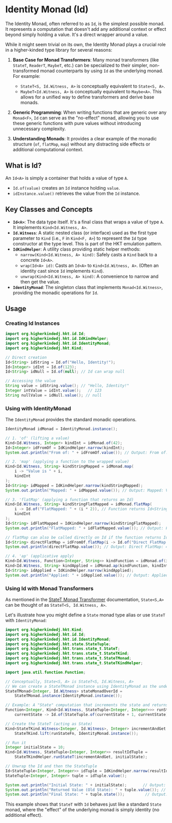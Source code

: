 # Identity Monad (Id)

The Identity Monad, often referred to as `Id`, is the simplest possible monad. It represents a computation that doesn't add any additional context or effect beyond simply holding a value. It's a direct wrapper around a value.

While it might seem trivial on its own, the Identity Monad plays a crucial role in a higher-kinded type library for several reasons:

1. **Base Case for Monad Transformers**: Many monad transformers (like `StateT`, `ReaderT`, `MaybeT`, etc.) can be specialized to their simpler, non-transformed monad counterparts by using `Id` as the underlying monad. For example:

   * `StateT<S, Id.Witness, A>` is conceptually equivalent to `State<S, A>`.
   * `MaybeT<Id.Witness, A>` is conceptually equivalent to `Maybe<A>`.
     This allows for a unified way to define transformers and derive base monads.
2. **Generic Programming**: When writing functions that are generic over any `Monad<F>`, `Id` can serve as the "no-effect" monad, allowing you to use these generic functions with pure values without introducing unnecessary complexity.
3. **Understanding Monads**: It provides a clear example of the monadic structure (`of`, `flatMap`, `map`) without any distracting side effects or additional computational context.

## What is Id?

An `Id<A>` is simply a container that holds a value of type `A`.

* `Id.of(value)` creates an `Id` instance holding `value`.
* `idInstance.value()` retrieves the value from the `Id` instance.

## Key Classes and Concepts

* **`Id<A>`**: The data type itself. It's a final class that wraps a value of type `A`. It implements `Kind<Id.Witness, A>`.
* **`Id.Witness`**: A static nested class (or interface) used as the first type parameter to `Kind` (i.e., `F` in `Kind<F, A>`) to represent the `Id` type constructor at the type level. This is part of the HKT emulation pattern.
* **`IdKindHelper`**: A utility class providing static helper methods:
  * `narrow(Kind<Id.Witness, A> kind)`: Safely casts a `Kind` back to a concrete `Id<A>`.
  * `wrap(Id<A> id)`: Casts an `Id<A>` to `Kind<Id.Witness, A>`. (Often an identity cast since `Id` implements `Kind`).
  * `unwrap(Kind<Id.Witness, A> kind)`: A convenience to narrow and then get the value.
* **`IdentityMonad`**: The singleton class that implements `Monad<Id.Witness>`, providing the monadic operations for `Id`.

## Usage

### Creating Id Instances

```java
import org.higherkindedj.hkt.id.Id;
import org.higherkindedj.hkt.id.IdKindHelper;
import org.higherkindedj.hkt.id.IdentityMonad;
import org.higherkindedj.hkt.Kind;

// Direct creation
Id<String> idString = Id.of("Hello, Identity!");
Id<Integer> idInt = Id.of(123);
Id<String> idNull = Id.of(null); // Id can wrap null

// Accessing the value
String value = idString.value(); // "Hello, Identity!"
Integer intValue = idInt.value();   // 123
String nullValue = idNull.value(); // null
```

### Using with IdentityMonad

The `IdentityMonad` provides the standard monadic operations.

```java
IdentityMonad idMonad = IdentityMonad.instance();

// 1. 'of' (lifting a value)
Kind<Id.Witness, Integer> kindInt = idMonad.of(42);
Id<Integer> idFromOf = IdKindHelper.narrow(kindInt);
System.out.println("From of: " + idFromOf.value()); // Output: From of: 42

// 2. 'map' (applying a function to the wrapped value)
Kind<Id.Witness, String> kindStringMapped = idMonad.map(
    i -> "Value is " + i,
    kindInt
);
Id<String> idMapped = IdKindHelper.narrow(kindStringMapped);
System.out.println("Mapped: " + idMapped.value()); // Output: Mapped: Value is 42

// 3. 'flatMap' (applying a function that returns an Id)
Kind<Id.Witness, String> kindStringFlatMapped = idMonad.flatMap(
    i -> Id.of("FlatMapped: " + (i * 2)), // Function returns Id<String>
    kindInt
);
Id<String> idFlatMapped = IdKindHelper.narrow(kindStringFlatMapped);
System.out.println("FlatMapped: " + idFlatMapped.value()); // Output: FlatMapped: 84

// flatMap can also be called directly on Id if the function returns Id
Id<String> directFlatMap = idFromOf.flatMap(i -> Id.of("Direct FlatMap: " + i));
System.out.println(directFlatMap.value()); // Output: Direct FlatMap: 42

// 4. 'ap' (applicative apply)
Kind<Id.Witness, Function<Integer, String>> kindFunction = idMonad.of(i -> "Applied: " + i);
Kind<Id.Witness, String> kindApplied = idMonad.ap(kindFunction, kindInt);
Id<String> idApplied = IdKindHelper.narrow(kindApplied);
System.out.println("Applied: " + idApplied.value()); // Output: Applied: 42
```

### Using Id with Monad Transformers

As mentioned in the [StateT Monad Transformer](./statet_transformer.md) documentation, `State<S,A>` can be thought of as `StateT<S, Id.Witness, A>`.

Let's illustrate how you might define a `State` monad type alias or use `StateT` with `IdentityMonad`:

```java
import org.higherkindedj.hkt.Kind;
import org.higherkindedj.hkt.id.Id;
import org.higherkindedj.hkt.id.IdentityMonad;
import org.higherkindedj.hkt.state.StateTuple;
import org.higherkindedj.hkt.trans.state_t.StateT;
import org.higherkindedj.hkt.trans.state_t.StateTKind;
import org.higherkindedj.hkt.trans.state_t.StateTMonad;
import org.higherkindedj.hkt.trans.state_t.StateTKindHelper;

import java.util.function.Function;

// Conceptually, State<S, A> is StateT<S, Id.Witness, A>
// We can create a StateTMonad instance using IdentityMonad as the underlying monad.
StateTMonad<Integer, Id.Witness> stateMonadOverId =
    StateTMonad.instance(IdentityMonad.instance());

// Example: A "State" computation that increments the state and returns the old state
Function<Integer, Kind<Id.Witness, StateTuple<Integer, Integer>>> runStateFn =
    currentState -> Id.of(StateTuple.of(currentState + 1, currentState));

// Create the StateT (acting as State)
Kind<StateTKind.Witness<Integer, Id.Witness>, Integer> incrementAndGet =
    StateTKind.lift(runStateFn, IdentityMonad.instance());

// Run it
Integer initialState = 10;
Kind<Id.Witness, StateTuple<Integer, Integer>> resultIdTuple =
    StateTKindHelper.runStateT(incrementAndGet, initialState);

// Unwrap the Id and then the StateTuple
Id<StateTuple<Integer, Integer>> idTuple = IdKindHelper.narrow(resultIdTuple);
StateTuple<Integer, Integer> tuple = idTuple.value();

System.out.println("Initial State: " + initialState);       // Output: Initial State: 10
System.out.println("Returned Value (Old State): " + tuple.value()); // Output: Returned Value (Old State): 10
System.out.println("Final State: " + tuple.state());         // Output: Final State: 11
```


This example shows that `StateT` with `Id` behaves just like a standard `State` monad, where the "effect" of the underlying monad is simply identity (no additional effect).


